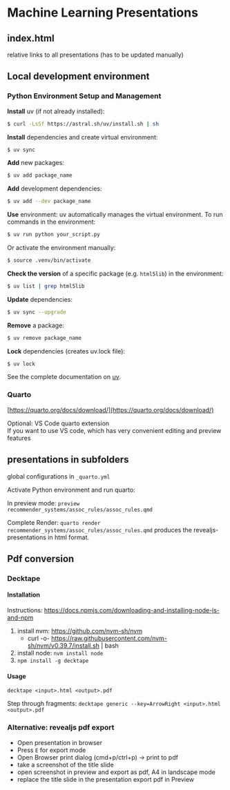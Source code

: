 # Machine Learning Presentations
## index.html
relative links to all presentations (has to be updated manually)

## Local development environment

### Python Environment Setup and Management
**Install** uv (if not already installed):
```sh
$ curl -LsSf https://astral.sh/uv/install.sh | sh
```

**Install** dependencies and create virtual environment:
```sh
$ uv sync
```

**Add** new packages:
```sh
$ uv add package_name
```

**Add** development dependencies:
```sh
$ uv add --dev package_name
```

**Use** environment:
uv automatically manages the virtual environment. To run commands in the environment:
```sh
$ uv run python your_script.py
```

Or activate the environment manually:
```sh
$ source .venv/bin/activate
```

**Check the version** of a specific package (e.g. `html5lib`) in the environment:
```sh
$ uv list | grep html5lib
```

**Update** dependencies:
```sh
$ uv sync --upgrade
```

**Remove** a package:
```sh
$ uv remove package_name
```

**Lock** dependencies (creates uv.lock file):
```sh
$ uv lock
```

See the complete documentation on [uv](https://docs.astral.sh/uv/).

### Quarto
[https://quarto.org/docs/download/](https://quarto.org/docs/download/)

Optional: VS Code quarto extension  
If you want to use VS code, which has very convenient editing and preview features 

## presentations in subfolders
global configurations in `_quarto.yml`

Activate Python environment and run quarto:

In preview mode: `preview recommender_systems/assoc_rules/assoc_rules.qmd`

Complete Render: ```quarto render recommender_systems/assoc_rules/assoc_rules.qmd``` produces the revealjs-presentations in html format.


## Pdf conversion
### Decktape
#### Installation
Instructions: https://docs.npmjs.com/downloading-and-installing-node-js-and-npm

1. install nvm: https://github.com/nvm-sh/nvm
    * curl -o- https://raw.githubusercontent.com/nvm-sh/nvm/v0.39.7/install.sh | bash
2. install node: `nvm install node`
3. `npm install -g decktape`

#### Usage
`decktape <input>.html <output>.pdf`

Step through fragments: `decktape generic --key=ArrowRight <input>.html <output>.pdf`

### Alternative: revealjs pdf export

* Open presentation in browser
* Press `E` for export mode
* Open Browser print dialog (cmd+p/ctrl+p) -> print to pdf
* take a screenshot of the title slide
* open screenshot in preview and export as pdf, A4 in landscape mode
* replace the title slide in the presentation export pdf in Preview 